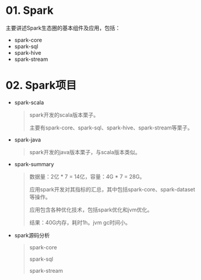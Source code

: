 # 01. Spark

主要讲述Spark生态圈的基本组件及应用，包括：

- spark-core
- spark-sql
- spark-hive
- spark-stream

# 02. Spark项目
- spark-scala
	> spark开发的scala版本栗子。
	> 
	> 主要有spark-core、spark-sql、spark-hive、spark-stream等栗子。
- spark-java
	> spark开发的java版本栗子，与scala版本类似。
- spark-summary
	> 数据量：2亿 * 7 = 14亿，容量：4G * 7 = 28G。
	> 
	> 应用spark开发对其指标的汇总，其中包括spark-core、spark-dataset等操作。
	> 
	> 应用包含各种优化技术，包括spark优化和jvm优化。
	> 
	> 结果：40G内存，耗时1h。jvm gc时间小。
	
- spark源码分析
	> spark-core
	> 
	> spark-sql
	> 
	> spark-stream
